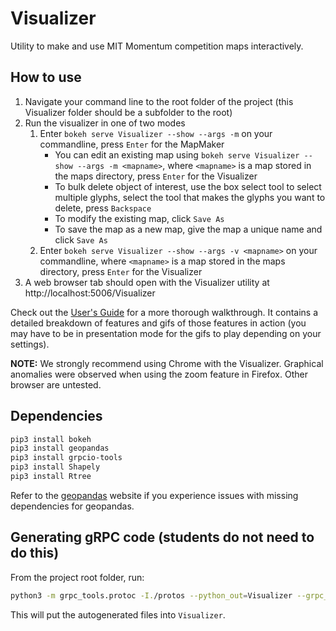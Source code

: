 # Visualizer

Utility to make and use MIT Momentum competition maps interactively.

## How to use

1. Navigate your command line to the root folder of the project (this Visualizer folder should be a subfolder to the root)
2. Run the visualizer in one of two modes
   1. Enter `bokeh serve Visualizer --show --args -m` on your commandline, press `Enter` for the MapMaker
      - You can edit an existing map using `bokeh serve Visualizer --show --args -m <mapname>`, where `<mapname>` is a map stored in the maps directory, press `Enter` for the Visualizer
      - To bulk delete object of interest, use the box select tool to select multiple glyphs, select the tool that makes the glyphs you want to delete, press `Backspace`
      - To modify the existing map, click `Save As`
      - To save the map as a new map, give the map a unique name and click `Save As`
   2. Enter `bokeh serve Visualizer --show --args -v <mapname>` on your commandline, where `<mapname>` is a map stored in the maps directory, press `Enter` for the Visualizer
3. A web browser tab should open with the Visualizer utility at http://localhost:5006/Visualizer

Check out the [User's Guide](https://github.com/lmco/lm-mit-momentum22/blob/main/Visualizer/MIT%20Momentum%20Visualization%20User's%20Guide.pptx) for a more thorough walkthrough. It contains a detailed breakdown of features and gifs of those features in action (you may have to be in presentation mode for the gifs to play depending on your settings).

**NOTE:** We strongly recommend using Chrome with the Visualizer. Graphical anomalies were observed when using the zoom feature in Firefox. Other browser are untested.

## Dependencies

``` sh
pip3 install bokeh
pip3 install geopandas
pip3 install grpcio-tools
pip3 install Shapely
pip3 install Rtree
```

Refer to the [geopandas](https://geopandas.org/getting_started/install.html#installing-with-pip) website if you experience issues with missing dependencies for geopandas.

## Generating gRPC code (students do not need to do this)

From the project root folder, run:

``` sh
python3 -m grpc_tools.protoc -I./protos --python_out=Visualizer --grpc_python_out=Visualizer protos/viz.proto
```

This will put the autogenerated files into `Visualizer`.

